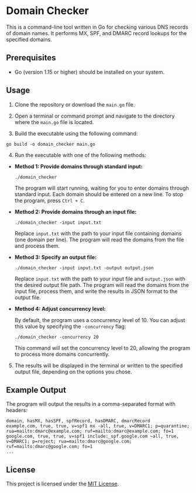 # Domain Checker

This is a command-line tool written in Go for checking various DNS records of domain names. It performs MX, SPF, and DMARC record lookups for the specified domains.

## Prerequisites

- Go (version 1.15 or higher) should be installed on your system.

## Usage

1. Clone the repository or download the `main.go` file.

2. Open a terminal or command prompt and navigate to the directory where the `main.go` file is located.

3. Build the executable using the following command:

```
go build -o domain_checker main.go
```

4. Run the executable with one of the following methods:

- **Method 1: Provide domains through standard input:**

  ```
  ./domain_checker
  ```

  The program will start running, waiting for you to enter domains through standard input. Each domain should be entered on a new line. To stop the program, press `Ctrl + C`.

- **Method 2: Provide domains through an input file:**

  ```
  ./domain_checker -input input.txt
  ```

  Replace `input.txt` with the path to your input file containing domains (one domain per line). The program will read the domains from the file and process them.

- **Method 3: Specify an output file:**

  ```
  ./domain_checker -input input.txt -output output.json
  ```

  Replace `input.txt` with the path to your input file and `output.json` with the desired output file path. The program will read the domains from the input file, process them, and write the results in JSON format to the output file.

- **Method 4: Adjust concurrency level:**

  By default, the program uses a concurrency level of 10. You can adjust this value by specifying the `-concurrency` flag:

  ```
  ./domain_checker -concurrency 20
  ```

  This command will set the concurrency level to 20, allowing the program to process more domains concurrently.

5. The results will be displayed in the terminal or written to the specified output file, depending on the options you chose.

## Example Output

The program will output the results in a comma-separated format with headers:

```
domain, hasMX, hasSPF, spfRecord, hasDMARC, dmarcRecord
example.com, true, true, v=spf1 mx -all, true, v=DMARC1; p=quarantine; rua=mailto:dmarc@example.com; ruf=mailto:dmarc@example.com; fo=1
google.com, true, true, v=spf1 include:_spf.google.com ~all, true, v=DMARC1; p=reject; rua=mailto:dmarc@google.com; ruf=mailto:dmarc@google.com; fo=1
...
```


## License

This project is licensed under the [MIT License](LICENSE).
